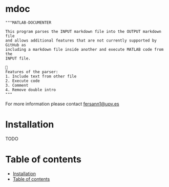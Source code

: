 mdoc
=========

    """MATLAB-DOCUMENTER

    This program parses the INPUT markdown file into the OUTPUT markdown file
    and allows additional features that are not currently supported by GitHub as
    including a markdown file inside another and execute MATLAB code from the
    INPUT file.
    
    
    Features of the parser:
    1. Include text from other file
    2. Execute code
    3. Comment
    4. Remove double intro
    """

For more information please contact fersann1@upv.es

# Installation

TODO


# Table of contents

* [Installation](#installation)
* [Table of contents](#table-of-contents)

